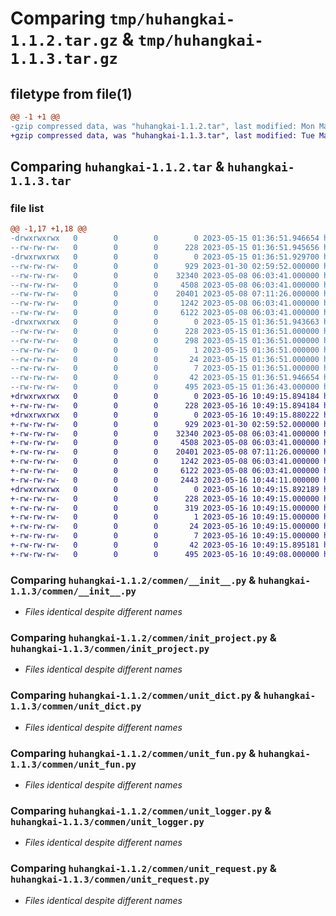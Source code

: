 # Comparing `tmp/huhangkai-1.1.2.tar.gz` & `tmp/huhangkai-1.1.3.tar.gz`

## filetype from file(1)

```diff
@@ -1 +1 @@
-gzip compressed data, was "huhangkai-1.1.2.tar", last modified: Mon May 15 01:36:51 2023, max compression
+gzip compressed data, was "huhangkai-1.1.3.tar", last modified: Tue May 16 10:49:15 2023, max compression
```

## Comparing `huhangkai-1.1.2.tar` & `huhangkai-1.1.3.tar`

### file list

```diff
@@ -1,17 +1,18 @@
-drwxrwxrwx   0        0        0        0 2023-05-15 01:36:51.946654 huhangkai-1.1.2/
--rw-rw-rw-   0        0        0      228 2023-05-15 01:36:51.945656 huhangkai-1.1.2/PKG-INFO
-drwxrwxrwx   0        0        0        0 2023-05-15 01:36:51.929700 huhangkai-1.1.2/commen/
--rw-rw-rw-   0        0        0      929 2023-01-30 02:59:52.000000 huhangkai-1.1.2/commen/__init__.py
--rw-rw-rw-   0        0        0    32340 2023-05-08 06:03:41.000000 huhangkai-1.1.2/commen/init_project.py
--rw-rw-rw-   0        0        0     4508 2023-05-08 06:03:41.000000 huhangkai-1.1.2/commen/unit_dict.py
--rw-rw-rw-   0        0        0    20401 2023-05-08 07:11:26.000000 huhangkai-1.1.2/commen/unit_fun.py
--rw-rw-rw-   0        0        0     1242 2023-05-08 06:03:41.000000 huhangkai-1.1.2/commen/unit_logger.py
--rw-rw-rw-   0        0        0     6122 2023-05-08 06:03:41.000000 huhangkai-1.1.2/commen/unit_request.py
-drwxrwxrwx   0        0        0        0 2023-05-15 01:36:51.943663 huhangkai-1.1.2/huhangkai.egg-info/
--rw-rw-rw-   0        0        0      228 2023-05-15 01:36:51.000000 huhangkai-1.1.2/huhangkai.egg-info/PKG-INFO
--rw-rw-rw-   0        0        0      298 2023-05-15 01:36:51.000000 huhangkai-1.1.2/huhangkai.egg-info/SOURCES.txt
--rw-rw-rw-   0        0        0        1 2023-05-15 01:36:51.000000 huhangkai-1.1.2/huhangkai.egg-info/dependency_links.txt
--rw-rw-rw-   0        0        0       24 2023-05-15 01:36:51.000000 huhangkai-1.1.2/huhangkai.egg-info/requires.txt
--rw-rw-rw-   0        0        0        7 2023-05-15 01:36:51.000000 huhangkai-1.1.2/huhangkai.egg-info/top_level.txt
--rw-rw-rw-   0        0        0       42 2023-05-15 01:36:51.946654 huhangkai-1.1.2/setup.cfg
--rw-rw-rw-   0        0        0      495 2023-05-15 01:36:43.000000 huhangkai-1.1.2/setup.py
+drwxrwxrwx   0        0        0        0 2023-05-16 10:49:15.894184 huhangkai-1.1.3/
+-rw-rw-rw-   0        0        0      228 2023-05-16 10:49:15.894184 huhangkai-1.1.3/PKG-INFO
+drwxrwxrwx   0        0        0        0 2023-05-16 10:49:15.880222 huhangkai-1.1.3/commen/
+-rw-rw-rw-   0        0        0      929 2023-01-30 02:59:52.000000 huhangkai-1.1.3/commen/__init__.py
+-rw-rw-rw-   0        0        0    32340 2023-05-08 06:03:41.000000 huhangkai-1.1.3/commen/init_project.py
+-rw-rw-rw-   0        0        0     4508 2023-05-08 06:03:41.000000 huhangkai-1.1.3/commen/unit_dict.py
+-rw-rw-rw-   0        0        0    20401 2023-05-08 07:11:26.000000 huhangkai-1.1.3/commen/unit_fun.py
+-rw-rw-rw-   0        0        0     1242 2023-05-08 06:03:41.000000 huhangkai-1.1.3/commen/unit_logger.py
+-rw-rw-rw-   0        0        0     6122 2023-05-08 06:03:41.000000 huhangkai-1.1.3/commen/unit_request.py
+-rw-rw-rw-   0        0        0     2443 2023-05-16 10:44:11.000000 huhangkai-1.1.3/commen/unit_tasks.py
+drwxrwxrwx   0        0        0        0 2023-05-16 10:49:15.892189 huhangkai-1.1.3/huhangkai.egg-info/
+-rw-rw-rw-   0        0        0      228 2023-05-16 10:49:15.000000 huhangkai-1.1.3/huhangkai.egg-info/PKG-INFO
+-rw-rw-rw-   0        0        0      319 2023-05-16 10:49:15.000000 huhangkai-1.1.3/huhangkai.egg-info/SOURCES.txt
+-rw-rw-rw-   0        0        0        1 2023-05-16 10:49:15.000000 huhangkai-1.1.3/huhangkai.egg-info/dependency_links.txt
+-rw-rw-rw-   0        0        0       24 2023-05-16 10:49:15.000000 huhangkai-1.1.3/huhangkai.egg-info/requires.txt
+-rw-rw-rw-   0        0        0        7 2023-05-16 10:49:15.000000 huhangkai-1.1.3/huhangkai.egg-info/top_level.txt
+-rw-rw-rw-   0        0        0       42 2023-05-16 10:49:15.895181 huhangkai-1.1.3/setup.cfg
+-rw-rw-rw-   0        0        0      495 2023-05-16 10:49:08.000000 huhangkai-1.1.3/setup.py
```

### Comparing `huhangkai-1.1.2/commen/__init__.py` & `huhangkai-1.1.3/commen/__init__.py`

 * *Files identical despite different names*

### Comparing `huhangkai-1.1.2/commen/init_project.py` & `huhangkai-1.1.3/commen/init_project.py`

 * *Files identical despite different names*

### Comparing `huhangkai-1.1.2/commen/unit_dict.py` & `huhangkai-1.1.3/commen/unit_dict.py`

 * *Files identical despite different names*

### Comparing `huhangkai-1.1.2/commen/unit_fun.py` & `huhangkai-1.1.3/commen/unit_fun.py`

 * *Files identical despite different names*

### Comparing `huhangkai-1.1.2/commen/unit_logger.py` & `huhangkai-1.1.3/commen/unit_logger.py`

 * *Files identical despite different names*

### Comparing `huhangkai-1.1.2/commen/unit_request.py` & `huhangkai-1.1.3/commen/unit_request.py`

 * *Files identical despite different names*

